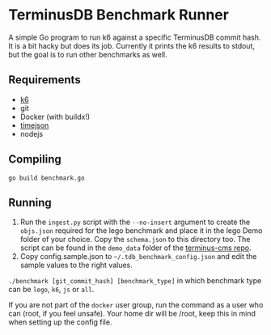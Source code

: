 # TerminusDB Benchmark Runner

A simple Go program to run k6 against a specific TerminusDB commit hash.
It is a bit hacky but does its job. Currently it prints the k6 results to
stdout, but the goal is to run other benchmarks as well.

## Requirements

- [k6](https://github.com/grafana/k6)
- git
- Docker (with buildx!)
- [timejson](https://github.com/terminusdb-labs/time-json/)
- nodejs

## Compiling

`go build benchmark.go`

## Running

1. Run the `ingest.py` script with the `--no-insert` argument to create the `objs.json` required for the lego benchmark
and place it in the lego Demo folder of your choice. Copy the `schema.json` to this directory too. The script can be found in the `demo_data` folder of the [terminus-cms repo](https://github.com/terminusdb-labs/terminus-cms).
2. Copy config.sample.json to `~/.tdb_benchmark_config.json` and edit the sample values to the right values.

`./benchmark [git_commit_hash] [benchmark_type]` in which benchmark type can be `lego`, `k6`, `js` or `all`.

If you are not part of the `docker` user group, run the command as a user who can (root, if you feel unsafe). Your home dir will be /root, keep this in mind when setting up the config file.
